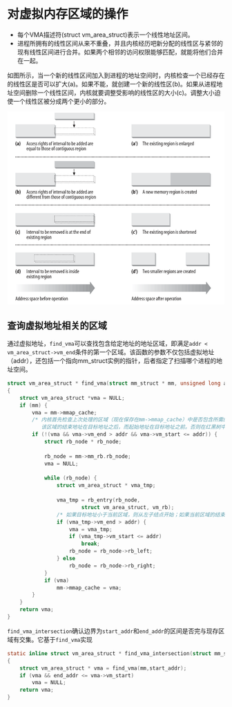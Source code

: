 # 对虚拟内存区域的操作

- 每个VMA描述符(struct vm_area_struct)表示一个线性地址区间。
- 进程所拥有的线性区间从来不重叠，并且内核经历吧新分配的线性区与紧邻的现有线性区间进行合并。如果两个相邻的访问权限能够匹配，就能将他们合并在一起。

如图所示，当一个新的线性区间加入到进程的地址空间时，内核检查一个已经存在的线性区是否可以扩大(a)。如果不能，就创建一个新的线性区(b)。如果从进程地址空间删除一个线性区间，内核就要调整受影响的线性区的大小(c)。调整大小迫使一个线性区被分成两个更小的部分。

![](image/MemoryRegions01.png)

## 查询虚拟地址相关的区域

通过虚拟地址，`find_vma`可以查找包含给定地址的地址区域，即满足`addr < vm_area_struct->vm_end`条件的第一个区域。该函数的参数不仅包括虚拟地址（addr），还包括一个指向mm_struct实例的指针，后者指定了扫描哪个进程的地址空间。

```c
struct vm_area_struct * find_vma(struct mm_struct * mm, unsigned long addr)
{
	struct vm_area_struct *vma = NULL;
	if (mm) {
		vma = mm->mmap_cache;
        /* 内核首先检查上次处理的区域（现在保存在mm->mmap_cache）中是否包含所需的地址，即是否
           该区域的结束地址在目标地址之后，而起始地址在目标地址之前。否则在红黑树中查询 */
		if (!(vma && vma->vm_end > addr && vma->vm_start <= addr)) {
			struct rb_node * rb_node;

			rb_node = mm->mm_rb.rb_node;
			vma = NULL;

			while (rb_node) {
				struct vm_area_struct * vma_tmp;

				vma_tmp = rb_entry(rb_node,
						struct vm_area_struct, vm_rb);
                /* 如果目标地址小于当前区域，则从左子结点开始；如果当前区域的结束地址小于等于目标地址，则从右子结点开始 */
				if (vma_tmp->vm_end > addr) {
					vma = vma_tmp;
					if (vma_tmp->vm_start <= addr)
						break;
					rb_node = rb_node->rb_left;
				} else
					rb_node = rb_node->rb_right;
			}
			if (vma)
				mm->mmap_cache = vma;
		}
	}
	return vma;
}
```
`find_vma_intersection`确认边界为`start_addr`和`end_addr`的区间是否完与现存区域有交集。它基于`find_vma`实现
```c
static inline struct vm_area_struct * find_vma_intersection(struct mm_struct * mm, unsigned long start_addr, unsigned long end_addr)
{
	struct vm_area_struct * vma = find_vma(mm,start_addr);
	if (vma && end_addr <= vma->vm_start)
		vma = NULL;
	return vma;
}
```

